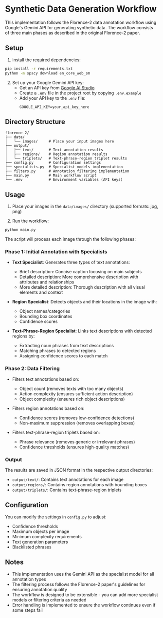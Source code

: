 # Synthetic Data Generation Workflow

This implementation follows the Florence-2 data annotation workflow using Google's Gemini API for generating synthetic data. The workflow consists of three main phases as described in the original Florence-2 paper.

## Setup

1. Install the required dependencies:
```bash
pip install -r requirements.txt
python -m spacy download en_core_web_sm
```

2. Set up your Google Gemini API key:
   - Get an API key from [Google AI Studio](https://makersuite.google.com/app/apikey)
   - Create a `.env` file in the project root by copying `.env.example`
   - Add your API key to the `.env` file:
     ```
     GOOGLE_API_KEY=your_api_key_here
     ```

## Directory Structure

```
florence-2/
├── data/
│   └── images/     # Place your input images here
├── output/
│   ├── text/       # Text annotation results
│   ├── regions/    # Region annotation results
│   └── triplets/   # Text-phrase-region triplet results
├── config.py       # Configuration settings
├── specialists.py  # Specialist models implementation
├── filters.py      # Annotation filtering implementation
├── main.py         # Main workflow script
└── .env            # Environment variables (API keys)
```

## Usage

1. Place your images in the `data/images/` directory (supported formats: jpg, png)

2. Run the workflow:
```bash
python main.py
```

The script will process each image through the following phases:

### Phase 1: Initial Annotation with Specialists

- **Text Specialist**: Generates three types of text annotations:
  - Brief description: Concise caption focusing on main subjects
  - Detailed description: More comprehensive description with attributes and relationships
  - More detailed description: Thorough description with all visual elements and context

- **Region Specialist**: Detects objects and their locations in the image with:
  - Object names/categories
  - Bounding box coordinates
  - Confidence scores

- **Text-Phrase-Region Specialist**: Links text descriptions with detected regions by:
  - Extracting noun phrases from text descriptions
  - Matching phrases to detected regions
  - Assigning confidence scores to each match

### Phase 2: Data Filtering

- Filters text annotations based on:
  - Object count (removes texts with too many objects)
  - Action complexity (ensures sufficient action description)
  - Object complexity (ensures rich object descriptions)

- Filters region annotations based on:
  - Confidence scores (removes low-confidence detections)
  - Non-maximum suppression (removes overlapping boxes)

- Filters text-phrase-region triplets based on:
  - Phrase relevance (removes generic or irrelevant phrases)
  - Confidence thresholds (ensures high-quality matches)

### Output

The results are saved in JSON format in the respective output directories:

- `output/text/`: Contains text annotations for each image
- `output/regions/`: Contains region annotations with bounding boxes
- `output/triplets/`: Contains text-phrase-region triplets

## Configuration

You can modify the settings in `config.py` to adjust:

- Confidence thresholds
- Maximum objects per image
- Minimum complexity requirements
- Text generation parameters
- Blacklisted phrases

## Notes

- This implementation uses the Gemini API as the specialist model for all annotation types
- The filtering process follows the Florence-2 paper's guidelines for ensuring annotation quality
- The workflow is designed to be extensible - you can add more specialist models or filtering criteria as needed
- Error handling is implemented to ensure the workflow continues even if some steps fail 